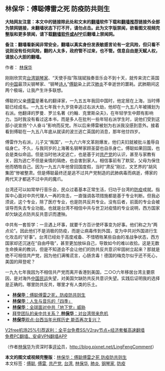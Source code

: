  <h2>林保华：傅聪傅雷之死 防疫防共则生</h2> <p class="notice"><b>大陆网友注意：本文中的链接除此处和文末的<a href="https://github.com/bannedbook/fanqiang" >翻墙</a>软件下载和<a href="https://github.com/killgcd/justmysocks/blob/master/README.md">翻墙推荐</a>链接外全部为禁网链接，未翻墙状态下打不开，请勿点击。此为文字版禁闻，欲看图文视频完整版和更多禁闻，请下载<a href="https://github.com/bannedbook/fanqiang">翻墙软件或APP</a>后翻墙上禁闻网。</p><p>备注：翻墙看新闻非常安全，翻墙以真实身份发表敏感言论有一定风险，但只看不说则没有任何风险，翻的人太多，政府管不过来，也不管。信息自由是天赋人权，请放心大胆的翻墙。</b></p>  <div class="entry"> <p>作者： <span class='wp_keywordlink'><a href="https://www.bannedbook.org/forum10/topic383.html" title="林保华" target="_blank">林保华</a></span></p> <p>刚刚欣赏完<a href="https://www.bannedbook.org/bnews/tag/%e5%8f%b0%e6%b9%be/" class="st_tag internal_tag" rel="tag" title="标签 台湾 下的日志">台湾</a><a href="https://www.bannedbook.org/bnews/tag/%e9%92%a2%e7%90%b4%e5%ae%b6/" class="st_tag internal_tag" rel="tag" title="标签 钢琴家 下的日志">钢琴家</a>、“天使手指”陈瑞斌独奏音乐会不到十天，就传来流亡英国的<span class='wp_keywordlink_affiliate'><a href="https://www.bannedbook.org/" title="中国" target="_blank">中国</a></span>最顶尖钢琴家、“钢琴<span class='wp_keywordlink'><a href="https://www.bannedbook.org/forum11/topic295.html" title="禁片：诗人的悲歌" target="_blank">诗人</a></span>”<a href="https://www.bannedbook.org/bnews/tag/%e5%82%85%e8%81%aa/" class="st_tag internal_tag" rel="tag" title="标签 傅聪 下的日志">傅聪</a>染上武汉<a href="https://www.bannedbook.org/bnews/tag/%e8%82%ba%e7%82%8e/" class="st_tag internal_tag" rel="tag" title="标签 肺炎 下的日志">肺炎</a>不幸逝世的噩耗。武肺期间这两个极端，让我产生许多联想。</p>  <p>傅聪的父亲<a href="https://www.bannedbook.org/bnews/tag/%E5%82%85%E9%9B%B7/" class="st_tag internal_tag" rel="tag" title="标签 傅雷 下的日志">傅雷</a>是著名的翻译家，一九五五年我回中国时，他定居在上海，当时傅聪已经成名。一九五七年我十九岁侥幸逃过右派大劫，他却在一九五八年被捕划为右派。他翻译的罗曼．罗兰名著《约翰．克里斯朵夫》，在年轻学生中颇有影响力。当时我没有看过这本书，而是多人在批判一些年轻右派学生时，说他们受到这部小说宣扬“个人奋斗”影响而反党。所以后来傅雷被划为右派我没感到意外。接着看到傅聪在一九五八年底从就读的波兰逃亡英国的消息，那年他廿四岁。</p> <p>傅雷作为右派，儿子又“叛国”，一九六六年文革刚爆发，他们夫妇就被批斗羞辱自缢身亡。不久，与我同岁的上海著名钢琴家顾圣婴也自杀身亡。傅聪如果回国，也会是类似命运。但是当时他决定逃亡，也是基于对<a href="https://www.bannedbook.org/bnews/tag/%e5%85%b1%e4%ba%a7%e5%85%9a/" class="st_tag internal_tag" rel="tag" title="标签 共产党 下的日志">共产党</a>的认识，甚至与家教有关，因为逃亡不但是亲情的隔绝，也会害到家人。相信事前有了默契，父母为保住他而牺牲自己。因为一九五六年他曾回国度假，当时“肃反”刚过，文艺界的“胡风集团”惨被整肃。但是傅聪最终还是逃不过共产党制造的武肺病毒而病逝，傅家的两代天才都逃不过中共的魔爪。</p>  <p>台湾还可以如常举行音乐会，民众过着基本正常生活，归功于台湾的<a href="https://www.bannedbook.org/bnews/tag/%E9%98%B2%E7%96%AB/" class="st_tag internal_tag" rel="tag" title="标签 防疫 下的日志">防疫</a>成就。指挥中心面对中共代理人一再的攻击，一直强调各项措施都是基于专业判断。但我必须说，这个专业，除了医疗专业，也是防共反共专业。没有后者，前面的专业会被误导而失去专业功能。也就是台湾不相信中共与世卫对疫情的专业说明，西方国家却欠缺这点防共反共意识而遭殃。</p> <p>中共有一套哲学：一旦遇上坏事，就要千方百计使坏事变为好事。他们称之为“两点论”。因此他们不是消极的防疫，而是让病毒传到外国，变为中共对外国进行生化攻击的“好事”。台湾已经处于高度戒备、不惜牺牲某些自由的准战争状态，西方国家却还沉迷在“自由呼吸”，甚至更加放纵自己，导致如今的难以收拾。这是无数生命换来的教训，但是不知道会不会让他们的防共反共意识牢固树立起来？那就是绝不可相信共产党，因为他们满嘴谎言，心肠贪毒！德国的梅克尔似乎还不死心，美国的拜登呢？</p>  <p>一九九七年我因为不相信共产党而离开香港到美国，二○○六年移居台湾主要原因，是对海外<span class='wp_keywordlink'><a href="https://www.bannedbook.org/forum53/" title="中国民运论坛" target="_blank">中国民运</a></span>失望，对美国欠缺防共反共意识失望。实践后证明我的选择是正确的。哪里防共反共，哪里才有人类的乐土。</p> <ul class='op-related-articles' title='相关阅读'> <li><a href='https://www.bannedbook.org/bnews/baitai/20201231/1458458.html' target='_blank'><b>林保华</b>：傅聪傅雷之死，防疫防共则生</a></li> <li><a href='https://www.bannedbook.org/bnews/baitai/20201229/1456906.html' target='_blank'><b>林保华</b>：人生与音乐的「四季」</a></li> <li><a href='https://www.bannedbook.org/bnews/baitai/20201229/1456905.html' target='_blank'><b>林保华</b>：全球面对中共「地下党」威胁</a></li> <li><a href='https://www.bannedbook.org/bnews/taiwannews/20201225/1454569.html' target='_blank'>拜登团队的亲中共关系？ <b>林保华</b>：对台湾带来危机</a></li> <li><a href='https://www.bannedbook.org/bnews/comments/20201218/1450182.html' target='_blank'><b>林保华</b>观点:台西当年光辉历史 能否再次复兴？</a></li> </ul> <p class="texttj"> <a href="https://www.bannedbook.org/forum23/topic22702.html" target="_blank">V2free机场25%引荐返利：全平台免费SS/V2ray节点+经济套餐高速翻墙</a><br/> <a href="https://github.com/bannedbook/fanqiang/wiki/%E7%A6%81%E9%97%BB%E7%BD%91%E5%AE%89%E5%8D%93%E7%BF%BB%E5%A2%99%E6%96%B0%E9%97%BBAPP" target="_blank">免费PC翻墙、安卓VPN翻墙APP</a></p><p>（作者<a href="https://www.bannedbook.org/bnews/tag/%e6%9e%97%e4%bf%9d%e5%8d%8e/" class="st_tag internal_tag" rel="tag" title="标签 林保华 下的日志">林保华</a>为资深时事<span class='wp_keywordlink_affiliate'><a href="https://www.bannedbook.org/bnews/comments/" title="新闻评论" target="_blank">评论</a></span>员，<a href="http://blog.pixnet.net/LingFengComment" target="_blank">http://blog.pixnet.net/LingFengComment</a>）</p><a name='sharetosocial'></a>       <div><b>本文的图文或视频完整版</b>：<a href='https://www.bannedbook.org/bnews/comments/20210103/1460123.html'>林保华：傅聪傅雷之死 防疫防共则生</a></div>  </div><!--END ENTRY--> <div class="postfooter"> <div>本文标签：<a href="https://www.bannedbook.org/bnews/tag/%e5%82%85%e8%81%aa/" rel="tag">傅聪</a>, <a href="https://www.bannedbook.org/bnews/tag/%E5%82%85%E9%9B%B7/" rel="tag">傅雷</a>, <a href="https://www.bannedbook.org/bnews/tag/%e5%85%b1%e4%ba%a7%e5%85%9a/" rel="tag">共产党</a>, <a href="https://www.bannedbook.org/bnews/tag/%e5%8f%b0%e6%b9%be/" rel="tag">台湾</a>, <a href="https://www.bannedbook.org/bnews/tag/%e6%9e%97%e4%bf%9d%e5%8d%8e/" rel="tag">林保华</a>, <a href="https://www.bannedbook.org/bnews/tag/%e8%82%ba%e7%82%8e/" rel="tag">肺炎</a>, <a href="https://www.bannedbook.org/bnews/tag/%e9%92%a2%e7%90%b4%e5%ae%b6/" rel="tag">钢琴家</a>, <a href="https://www.bannedbook.org/bnews/tag/%E9%98%B2%E7%96%AB/" rel="tag">防疫</a></div>  </div><!--END POSTFOOTER--> 